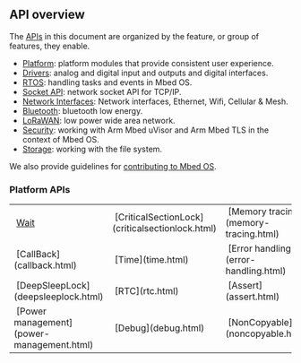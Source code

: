 ## API overview

The [APIs](/docs/development/introduction/glossary.html) in this document are organized by the feature, or group of features, they enable.

- [Platform](/docs/development/reference/platform.html): platform modules that provide consistent user experience.
- [Drivers](/docs/development/reference/drivers.html): analog and digital input and outputs and digital interfaces.
- [RTOS](/docs/development/reference/rtos.html): handling tasks and events in Mbed OS.
- [Socket API](network-socket.html): network socket API for TCP/IP.
- [Network Interfaces](network-interfaces.html): Network interfaces, Ethernet, Wifi, Cellular & Mesh.
- [Bluetooth](/docs/development/reference/bluetooth.html): bluetooth low energy.
- [LoRaWAN](/docs/development/reference/lorawan.html): low power wide area network.
- [Security](/docs/development/reference/security.html): working with Arm Mbed uVisor and Arm Mbed TLS in the context of Mbed OS.
- [Storage](/docs/development/reference/storage.html): working with the file system.

We also provide guidelines for [contributing to Mbed OS](/docs/development/reference/contributing.html).


### Platform APIs

<table>
<tbody>
<tr>
<td>&nbsp;<a href="wait.html">Wait</a></td>
<td>&nbsp;[CriticalSectionLock](criticalsectionlock.html)</td>
<td>&nbsp;[Memory tracing](memory-tracing.html)</td>
<td>&nbsp;[PlatformMutex](platformmutex.html)</td>
</tr>
<tr>
<td>&nbsp;[CallBack](callback.html)</td>
<td>&nbsp;[Time](time.html)</td>
<td>&nbsp;[Error handling](error-handling.html)</td>
<td>&nbsp;[CircularBuffer](circularbuffer.html)</td>
</tr>
<tr>
<td>&nbsp;[DeepSleepLock](deepsleeplock.html)</td>
<td>&nbsp;[RTC](rtc.html)</td>
<td>&nbsp;[Assert](assert.html)</td>
<td>&nbsp;[ATCmdParser](atcmdparser.html)</td>
</tr>
<tr>
<td>&nbsp;[Power management](power-management.html)</td>
<td>&nbsp;[Debug](debug.html)</td>
<td>&nbsp;[NonCopyable](noncopyable.html)</td>
<td>&nbsp;[Mbed statistics](mbed-statistics.html)</td>
</tr>
</tbody>
</table>
